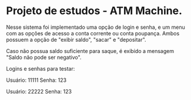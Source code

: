 # Projeto de estudos - ATM Machine.

Nesse sistema foi implementado uma opção de login e senha, e um menu com as opções de acesso a conta corrente ou conta poupança.
Ambos possuem a opção de "exibir saldo", "sacar" e "depositar".

Caso não possua saldo suficiente para saque, é exibido a mensagem "Saldo não pode ser negativo".

Logins e senhas para testar:

Usuário: 11111
Senha: 123

Usuário: 22222
Senha: 123
